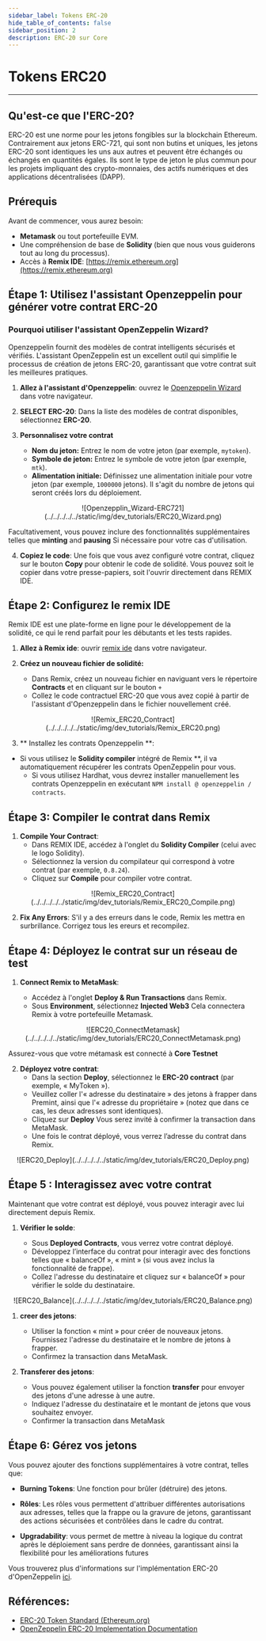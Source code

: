 ```yaml
---
sidebar_label: Tokens ERC-20
hide_table_of_contents: false
sidebar_position: 2
description: ERC-20 sur Core
---
```


# Tokens ERC20

---

## Qu'est-ce que l'ERC-20?

ERC-20 est une norme pour les jetons fongibles sur la blockchain Ethereum. Contrairement aux jetons ERC-721, qui sont non butins et uniques, les jetons ERC-20 sont identiques les uns aux autres et peuvent être échangés ou échangés en quantités égales. Ils sont le type de jeton le plus commun pour les projets impliquant des crypto-monnaies, des actifs numériques et des applications décentralisées (DAPP).

## Prérequis

Avant de commencer, vous aurez besoin:

- **Metamask** ou tout portefeuille EVM.
- Une compréhension de base de **Solidity** (bien que nous vous guiderons tout au long du processus).
- Accès à **Remix IDE**: [https://remix.ethereum.org](https://remix.ethereum.org)

## Étape 1: Utilisez l'assistant Openzeppelin pour générer votre contrat ERC-20

### Pourquoi utiliser l'assistant OpenZeppelin Wizard?

Openzeppelin fournit des modèles de contrat intelligents sécurisés et vérifiés. L'assistant OpenZeppelin est un excellent outil qui simplifie le processus de création de jetons ERC-20, garantissant que votre contrat suit les meilleures pratiques.

1. **Allez à l'assistant d'Openzeppelin**: ouvrez le [Openzeppelin Wizard](https://wizard.openzeppelin.com/) dans votre navigateur.
2. **SELECT ERC-20**: Dans la liste des modèles de contrat disponibles, sélectionnez **ERC-20**.
3. **Personnalisez votre contrat**

   - **Nom du jeton:** Entrez le nom de votre jeton (par exemple, `mytoken`).
   - **Symbole de jeton:** Entrez le symbole de votre jeton (par exemple, `mtk`).
   - **Alimentation initiale:** Définissez une alimentation initiale pour votre jeton (par exemple, `1000000` jetons). Il s'agit du nombre de jetons qui seront créés lors du déploiement.

<p align="center">
![Openzepplin_Wizard-ERC721](../../../../../static/img/dev_tutorials/ERC20_Wizard.png)
</p>

Facultativement, vous pouvez inclure des fonctionnalités supplémentaires telles que **minting** and **pausing** Si nécessaire pour votre cas d'utilisation.

4. **Copiez le code**: Une fois que vous avez configuré votre contrat, cliquez sur le bouton **Copy** pour obtenir le code de solidité. Vous pouvez soit le copier dans votre presse-papiers, soit l'ouvrir directement dans REMIX IDE.

## Étape 2: Configurez le remix IDE

Remix IDE est une plate-forme en ligne pour le développement de la solidité, ce qui le rend parfait pour les débutants et les tests rapides.

1. **Allez à Remix ide**: ouvrir [remix ide](https://remix.ethereum.org) dans votre navigateur.
2. **Créez un nouveau fichier de solidité:**

   - Dans Remix, créez un nouveau fichier en naviguant vers le répertoire **Contracts** et en cliquant sur le bouton `+`
   - Collez le code contractuel ERC-20 que vous avez copié à partir de l'assistant d'Openzeppelin dans le fichier nouvellement créé.

<p align="center">
![Remix_ERC20_Contract](../../../../../static/img/dev_tutorials/Remix_ERC20.png)
</p>

3. ** Installez les contrats Openzeppelin **: 
- Si vous utilisez le **Solidity compiler** intégré de Remix **, il va automatiquement récupérer les contrats OpenZeppelin pour vous.
   - Si vous utilisez Hardhat, vous devrez installer manuellement les contrats Openzeppelin en exécutant `NPM install @ openzeppelin / contracts`.

## Étape 3: Compiler le contrat dans Remix

1. **Compile Your Contract**:
   - Dans REMIX IDE, accédez à l'onglet du  **Solidity Compiler** (celui avec le logo Solidity).
   - Sélectionnez la version du compilateur qui correspond à votre contrat (par exemple, `0.8.24`).
   - Cliquez sur **Compile** pour compiler votre contrat.

<p align="center">
![Remix_ERC20_Contract](../../../../../static/img/dev_tutorials/Remix_ERC20_Compile.png)
</p>

2. **Fix Any Errors**: S'il y a des erreurs dans le code, Remix les mettra en surbrillance. Corrigez tous les ereurs et recompilez.

## Étape 4: Déployez le contrat sur un réseau de test

1. **Connect Remix to MetaMask**:

   - Accédez à l'onglet **Deploy & Run Transactions** dans Remix.
   - Sous **Environment**, sélectionnez **Injected Web3** Cela connectera Remix à votre portefeuille Metamask.

<p align="center">
![ERC20_ConnectMetamask](../../../../../static/img/dev_tutorials/ERC20_ConnectMetamask.png)
</p>

Assurez-vous que votre métamask est connecté à  **Core Testnet**

2. **Déployez votre contrat**:
   - Dans la section **Deploy**, sélectionnez le **ERC-20 contract** (par exemple, « MyToken »).
   - Veuillez coller l'« adresse du destinataire » des jetons à frapper dans Premint, ainsi que l'« adresse du propriétaire » (notez que dans ce cas, les deux adresses sont identiques).
   - Cliquez sur **Deploy** Vous serez invité à confirmer la transaction dans MetaMask.
   - Une fois le contrat déployé, vous verrez l’adresse du contrat dans Remix.

<p align="center">
![ERC20_Deploy](../../../../../static/img/dev_tutorials/ERC20_Deploy.png)
</p>

## Étape 5 : Interagissez avec votre contrat

Maintenant que votre contrat est déployé, vous pouvez interagir avec lui directement depuis Remix.

1. **Vérifier le solde**:

   - Sous **Deployed Contracts**, vous verrez votre contrat déployé.
   - Développez l’interface du contrat pour interagir avec des fonctions telles que « balanceOf », « mint » (si vous avez inclus la fonctionnalité de frappe).
   - Collez l'adresse du destinataire et cliquez sur « balanceOf » pour vérifier le solde du destinataire.

<p align="center">
![ERC20_Balance](../../../../../static/img/dev_tutorials/ERC20_Balance.png)
</p>

1. **creer des jetons**:

   - Utiliser la fonction « mint » pour créer de nouveaux jetons. Fournissez l'adresse du destinataire et le nombre de jetons à frapper.
   - Confirmez la transaction dans MetaMask.

2. **Transferer des jetons**:
   - Vous pouvez également utiliser la fonction **transfer** pour envoyer des jetons d'une adresse à une autre.
   - Indiquez l'adresse du destinataire et le montant de jetons que vous souhaitez envoyer.
   - Confirmer la transaction dans MetaMask

## Étape 6: Gérez vos jetons

Vous pouvez ajouter des fonctions supplémentaires à votre contrat, telles que:

- **Burning Tokens**: Une fonction pour brûler (détruire) des jetons.

- **Rôles**: Les rôles vous permettent d'attribuer différentes autorisations aux adresses, telles que la frappe ou la gravure de jetons, garantissant des actions sécurisées et contrôlées dans le cadre du contrat.

- **Upgradability**: vous permet de mettre à niveau la logique du contrat après le déploiement sans perdre de données, garantissant ainsi la flexibilité pour les améliorations futures

Vous trouverez plus d'informations sur l'implémentation ERC-20 d'OpenZeppelin [ici](https://docs.openzeppelin.com/contracts/4.x/erc20).

## Références:

- [ERC-20 Token Standard (Ethereum.org)](https://ethereum.org/en/developers/docs/standards/tokens/erc-20/)
- [OpenZeppelin ERC-20 Implementation Documentation](https://docs.openzeppelin.com/contracts/4.x/erc20)
